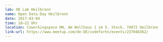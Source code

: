 ```yaml
---
lab: OK Lab Heilbronn
name: Open Data Day Heilbronn
date: 2017-03-04
time: 18–22 Uhr
location: Coworkingspace HN, Am Wollhaus 1 im 5. Stock, 74072 Heilbronn
link-url: https://www.meetup.com/de-DE/codeforhn/events/237046362/
---
```

